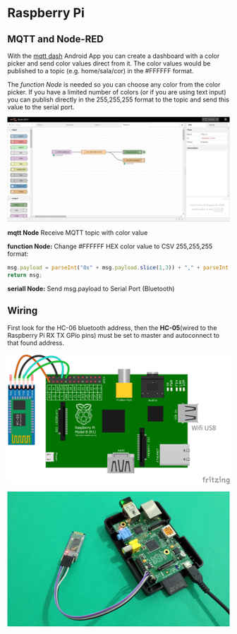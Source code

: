 # Raspberry Pi

## MQTT and Node-RED

With the [mqtt dash](https://play.google.com/store/apps/details?id=net.routix.mqttdash) Android App you can create a dashboard with a color picker and send color values direct from it. The color values would be published to a topic (e.g. home/sala/cor) in the #FFFFFF format.

The _function Node_ is needed so you can choose any color from the color picker. If you have a limited number of colors (or if you are using text input) you can publish directly in the 255,255,255 format to the topic and send this value to the serial port. 


![Send color value](https://github.com/waldooo/Bluetooth-RGB-light/blob/master/images/screen_NodeRED.png "Node-RED")

**mqtt Node** Receive MQTT topic with color value

**function Node:** Change #FFFFFF HEX color value to CSV 255,255,255 format:

```javascript
msg.payload = parseInt("0x" + msg.payload.slice(1,3)) + "," + parseInt("0x" + msg.payload.slice(3,5)) + "," + parseInt("0x" + msg.payload.slice(5)) + "\n";
return msg;
```

**seriall Node:** Send msg.payload to Serial Port (Bluetooth)

## Wiring

First look for the HC-06 bluetooth address, then the **HC-05**(wired to the Raspberry Pi RX TX GPio pins) must be set to master and autoconnect to that found address. 

![Raspberry Pi wiring](https://github.com/waldooo/Bluetooth-RGB-light/blob/master/images/luminaria_bluetooth_RGB_raspberryPi.png)

![Raspberry Pi with wifi and bluetooth photo](https://github.com/waldooo/Bluetooth-RGB-light/blob/master/images/2017-11-20%2001.37.36.jpg)
